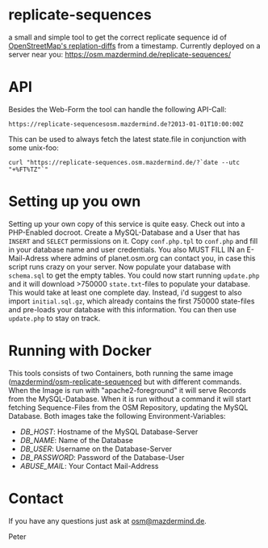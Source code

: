 replicate-sequences
===================

a small and simple tool to get the correct replicate sequence id of [OpenStreetMap's replation-diffs](http://planet.osm.org/replication/) from a timestamp.
Currently deployed on a server near you: https://osm.mazdermind.de/replicate-sequences/


API
===

Besides the Web-Form the tool can handle the following API-Call:
```
https://replicate-sequencesosm.mazdermind.de?2013-01-01T10:00:00Z
```

This can be used to always fetch the latest state.file in conjunction with some unix-foo:
```
curl "https://replicate-sequences.osm.mazdermind.de/?`date --utc "+%FT%TZ"`"
```

Setting up you own
==================

Setting up your own copy of this service is quite easy. Check out into a PHP-Enabled docroot. Create a MySQL-Database and a User that has `INSERT` and `SELECT` permissions on it. Copy `conf.php.tpl` to `conf.php` and fill in your database name and user credentials. You also MUST FILL IN an E-Mail-Adress where admins of planet.osm.org can contact you, in case this script runs crazy on your server.
Now populate your database with `schema.sql` to get the empty tables. You could now start running `update.php` and it will download >750000 `state.txt`-files to populate your database. This would take at least one complete day. Instead, i'd suggest to also import `initial.sql.gz`, which already contains the first 750000 state-files and pre-loads your database with this information. You can then use `update.php` to stay on track.


Running with Docker
===================
This tools consists of two Containers, both running the same image ([mazdermind/osm-replicate-sequenced](https://hub.docker.com/r/mazdermind/osm-replicate-sequenced/) but with different commands.
When the Image is run with "apache2-foreground" it will serve Records from the MySQL-Database. When it is run without a command it will start fetching Sequence-Files from the OSM Repository, updating the MySQL Database.
Both images take the following Environment-Variables:
- *DB_HOST*: Hostname of the MySQL Database-Server
- *DB_NAME*: Name of the Database
- *DB_USER*: Username on the Database-Server
- *DB_PASSWORD*: Password of the Database-User
- *ABUSE_MAIL*: Your Contact Mail-Address


Contact
=======

If you have any questions just ask at osm@mazdermind.de.

Peter
